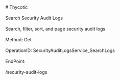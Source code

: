 <br>#     Thycotic</br>
<br>Search Security Audit Logs</br>
<br>Search, filter, sort, and page security audit logs</br>
<br>Method: Get</br>
<br>OperationID: SecurityAuditLogsService_SearchLogs</br>
<br>EndPoint:</br>
<br>/security-audit-logs</br>
